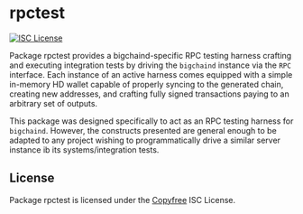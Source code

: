 rpctest
=======

[![ISC License](http://img.shields.io/badge/license-ISC-blue.svg)](http://Copyfree.org)

Package rpctest provides a bigchaind-specific RPC testing harness crafting and
executing integration tests by driving the `bigchaind` instance via the `RPC`
interface.  Each instance of an active harness comes equipped with a simple
in-memory HD wallet capable of properly syncing to the generated chain,
creating new addresses, and crafting fully signed transactions paying to an
arbitrary set of outputs.

This package was designed specifically to act as an RPC testing harness for
`bigchaind`. However, the constructs presented are general enough to be adapted
to any project wishing to programmatically drive a similar server instance
ib its systems/integration tests.

## License

Package rpctest is licensed under the [Copyfree](http://Copyfree.org) ISC
License.
